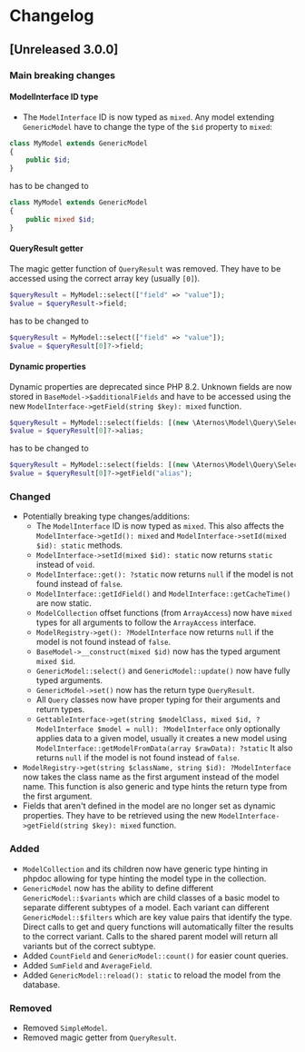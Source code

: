 # Changelog

## [Unreleased 3.0.0]

### Main breaking changes
#### ModelInterface ID type
- The `ModelInterface` ID is now typed as `mixed`. Any model extending `GenericModel`
  have to change the type of the `$id` property to `mixed`:
```php
class MyModel extends GenericModel
{
    public $id;
}
```
has to be changed to
```php
class MyModel extends GenericModel
{
    public mixed $id;
}
```

#### QueryResult getter
The magic getter function of `QueryResult` was removed. They have to be accessed using the correct
array key (usually `[0]`).
```php
$queryResult = MyModel::select(["field" => "value"]);
$value = $queryResult->field;
```
has to be changed to
```php
$queryResult = MyModel::select(["field" => "value"]);
$value = $queryResult[0]?->field;
```

#### Dynamic properties
Dynamic properties are deprecated since PHP 8.2. Unknown fields are now stored in `BaseModel->$additionalFields`
and have to be accessed using the new `ModelInterface->getField(string $key): mixed` function.
```php
$queryResult = MyModel::select(fields: [(new \Aternos\Model\Query\SelectField("field"))->setAlias("alias")]);
$value = $queryResult[0]?->alias;
```
has to be changed to
```php
$queryResult = MyModel::select(fields: [(new \Aternos\Model\Query\SelectField("field"))->setAlias("alias")]);
$value = $queryResult[0]?->getField("alias");
```

### Changed
- Potentially breaking type changes/additions:
    - The `ModelInterface` ID is now typed as `mixed`. This also affects the
      `ModelInterface->getId(): mixed` and `ModelInterface->setId(mixed $id): static` methods.
    - `ModelInterface->setId(mixed $id): static` now returns `static` instead of `void`.
    - `ModelInterface::get(): ?static` now returns `null` if the model is not found 
       instead of `false`.
    - `ModelInterface::getIdField()` and `ModelInterface::getCacheTime()` are now static.
    - `ModelCollection` offset functions (from `ArrayAccess`) now have `mixed` types for all 
      arguments to follow the `ArrayAccess` interface.
    - `ModelRegistry->get(): ?ModelInterface` now returns `null` if the model is not found 
       instead of `false`.
    - `BaseModel->__construct(mixed $id)` now has the typed argument `mixed $id`.
    - `GenericModel::select()` and `GenericModel::update()` now have fully typed arguments.
    - `GenericModel->set()` now has the return type `QueryResult`.
    - All `Query` classes now have proper typing for their arguments and return types.
    - `GettableInterface->get(string $modelClass, mixed $id, ?ModelInterface $model = null): ?ModelInterface` only optionally
      applies data to a given model, usually it creates a new model using `ModelInterface::getModelFromData(array $rawData): ?static`
      It also returns `null` if the model is not found instead of `false`.
- `ModelRegistry->get(string $className, string $id): ?ModelInterface` now takes the class name
  as the first argument instead of the model name. This function is also generic and type hints
  the return type from the first argument.
- Fields that aren't defined in the model are no longer set as dynamic properties. They
  have to be retrieved using the new `ModelInterface->getField(string $key): mixed` function.
  
### Added
- `ModelCollection` and its children now have generic type hinting in phpdoc allowing for type
  hinting the model type in the collection.
- `GenericModel` now has the ability to define different `GenericModel::$variants` which are child
  classes of a basic model to separate different subtypes of a model. Each variant can different 
  `GenericModel::$filters` which are key value pairs that identify the type. Direct calls to get and 
  query functions will automatically filter the results to the correct variant. Calls to the shared
  parent model will return all variants but of the correct subtype.
- Added `CountField` and `GenericModel::count()` for easier count queries.
- Added `SumField` and `AverageField`.
- Added `GenericModel::reload(): static` to reload the model from the database.

### Removed
- Removed `SimpleModel`.
- Removed magic getter from `QueryResult`.